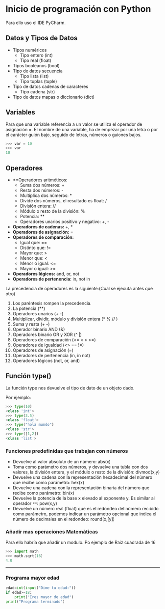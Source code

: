 # Inicio de programación con Python
Para ello uso el IDE PyCharm.

## Datos y Tipos de Datos

* Tipos numéricos
    - Tipo entero (int)
    - Tipo real (float)
* Tipos booleanos (bool)
* Tipo de datos secuencia
    - Tipo lista (list)
    - Tipo tuplas (tuple)
* Tipo de datos cadenas de caracteres
    - Tipo cadena (str)
* Tipo de datos mapas o diccionario (dict)

## Variables

Para que una variable referencia a un valor se utiliza el operador de asignación =.
El nombre de una variable, ha de empezar por una letra o por el carácter guión bajo, seguido de letras, números o guiones bajos.

```python
>>> var = 10
>>> var
10
```

## Operadores

* **Operadores aritméticos:
    - Suma dos números: +
    - Resta dos números: -
    - Multiplica dos números: *
    - Divide dos números, el resultado es float: / 
    - División entera: //
    -  Módulo o resto de la división: %
    -  Potencia: **
    -  Operadores unarios positivo y negativo: +, -
* **Operadores de cadenas:** +, *
* **Operadores de asignación:** =
* **Operadores de comparación:** 
    - Igual que: ==
    - Distinto que: !=
    - Mayor que: >
    - Menor que: <
    - Menor o igual: <=
    - Mayor o igual: >=
* **Operadores lógicos:** and, or, not
* **Operadores de pertenencia:** in, not in

La precedencia de operadores es la siguiente:(Cual se ejecuta antes que otro)

1. Los paréntesis rompen la precedencia.
2. La potencia (**)
3. Operadores unarios (+ -)
4. Multiplicar, dividir, módulo y división entera (* % // )
5. Suma y resta (+ -)
6. Operador binario AND (&)
7. Operadores binario OR y XOR (^ |)
8. Operadores de comparación (<= < > >=)
9. Operadores de igualdad (<> == !=)
10. Operadores de asignación (=)
11. Operadores de pertenencia (in, in not)
12. Operadores lógicos (not, or, and)

## Función type()
La función type nos devuelve el tipo de dato de un objeto dado. 

Por ejemplo:
```python
>>> type(10)
<class 'int'>
>>> type(3.5)
<class 'float'>
>>> type("hola mundo")
<class 'str'>
>>> type([1,2])
<class 'list'>
```

### Funciones predefinidas que trabajan con números
* Devuelve al valor absoluto de un número: abs(x)
* Toma como parámetro dos números, y devuelve una tubla con dos valores, la división entera, y el módulo o resto de la división: divmod(x,y)
* Devuelve una cadena con la representación hexadecimal del número que recibe como parámetro: hex(x)
* Devuelve una cadena con la representación binaria del número que recibe como parámetro: bin(x)
* Devuelve la potencia de la base x elevado al exponente y. Es similar al operador ```**```: pow(x,y)
* Devuelve un número real (float) que es el redondeo del número recibido como parámetro, podemos indicar un parámetro opcional que indica el número de decimales en el redondeo: round(x,[y])

### Añadir mas operaciones Matemáticas

Para ello habría que añadir un modulo.
Po ejemplo de Raiz cuadrada de 16
```python
>>> import math
>>> math.sqrt(16)
4.0
```
-------------

### Programa mayor edad

```python
edad=int(input("Dime tu edad:"))
if edad>=18:
    print("Eres mayor de edad")
print("Programa terminado")
```


